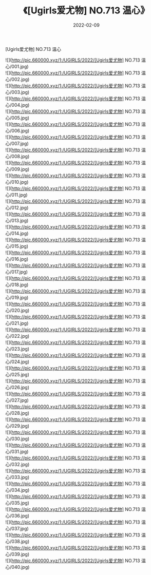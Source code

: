﻿---
layout: post
title:  《[Ugirls爱尤物] NO.713 温心》
date:   2022-02-09
img: http://pic.660000.xyz/1:/UGIRLS/2022/[Ugirls爱尤物] NO.713 温心/000.jpg
categories: [美女, 清纯, 唯美]
---

[Ugirls爱尤物] NO.713 温心

 ![](http://pic.660000.xyz/1:/UGIRLS/2022/[Ugirls爱尤物] NO.713 温心/001.jpg) <br>![](http://pic.660000.xyz/1:/UGIRLS/2022/[Ugirls爱尤物] NO.713 温心/002.jpg) <br>![](http://pic.660000.xyz/1:/UGIRLS/2022/[Ugirls爱尤物] NO.713 温心/003.jpg) <br>![](http://pic.660000.xyz/1:/UGIRLS/2022/[Ugirls爱尤物] NO.713 温心/004.jpg) <br>![](http://pic.660000.xyz/1:/UGIRLS/2022/[Ugirls爱尤物] NO.713 温心/005.jpg) <br>![](http://pic.660000.xyz/1:/UGIRLS/2022/[Ugirls爱尤物] NO.713 温心/006.jpg) <br>![](http://pic.660000.xyz/1:/UGIRLS/2022/[Ugirls爱尤物] NO.713 温心/007.jpg) <br>![](http://pic.660000.xyz/1:/UGIRLS/2022/[Ugirls爱尤物] NO.713 温心/008.jpg) <br>![](http://pic.660000.xyz/1:/UGIRLS/2022/[Ugirls爱尤物] NO.713 温心/009.jpg) <br>![](http://pic.660000.xyz/1:/UGIRLS/2022/[Ugirls爱尤物] NO.713 温心/010.jpg) <br>![](http://pic.660000.xyz/1:/UGIRLS/2022/[Ugirls爱尤物] NO.713 温心/011.jpg) <br>![](http://pic.660000.xyz/1:/UGIRLS/2022/[Ugirls爱尤物] NO.713 温心/012.jpg) <br>![](http://pic.660000.xyz/1:/UGIRLS/2022/[Ugirls爱尤物] NO.713 温心/013.jpg) <br>![](http://pic.660000.xyz/1:/UGIRLS/2022/[Ugirls爱尤物] NO.713 温心/014.jpg) <br>![](http://pic.660000.xyz/1:/UGIRLS/2022/[Ugirls爱尤物] NO.713 温心/015.jpg) <br>![](http://pic.660000.xyz/1:/UGIRLS/2022/[Ugirls爱尤物] NO.713 温心/016.jpg) <br>![](http://pic.660000.xyz/1:/UGIRLS/2022/[Ugirls爱尤物] NO.713 温心/017.jpg) <br>![](http://pic.660000.xyz/1:/UGIRLS/2022/[Ugirls爱尤物] NO.713 温心/018.jpg) <br>![](http://pic.660000.xyz/1:/UGIRLS/2022/[Ugirls爱尤物] NO.713 温心/019.jpg) <br>![](http://pic.660000.xyz/1:/UGIRLS/2022/[Ugirls爱尤物] NO.713 温心/020.jpg) <br>![](http://pic.660000.xyz/1:/UGIRLS/2022/[Ugirls爱尤物] NO.713 温心/021.jpg) <br>![](http://pic.660000.xyz/1:/UGIRLS/2022/[Ugirls爱尤物] NO.713 温心/022.jpg) <br>![](http://pic.660000.xyz/1:/UGIRLS/2022/[Ugirls爱尤物] NO.713 温心/023.jpg) <br>![](http://pic.660000.xyz/1:/UGIRLS/2022/[Ugirls爱尤物] NO.713 温心/024.jpg) <br>![](http://pic.660000.xyz/1:/UGIRLS/2022/[Ugirls爱尤物] NO.713 温心/025.jpg) <br>![](http://pic.660000.xyz/1:/UGIRLS/2022/[Ugirls爱尤物] NO.713 温心/026.jpg) <br>![](http://pic.660000.xyz/1:/UGIRLS/2022/[Ugirls爱尤物] NO.713 温心/027.jpg) <br>![](http://pic.660000.xyz/1:/UGIRLS/2022/[Ugirls爱尤物] NO.713 温心/028.jpg) <br>![](http://pic.660000.xyz/1:/UGIRLS/2022/[Ugirls爱尤物] NO.713 温心/029.jpg) <br>![](http://pic.660000.xyz/1:/UGIRLS/2022/[Ugirls爱尤物] NO.713 温心/030.jpg) <br>![](http://pic.660000.xyz/1:/UGIRLS/2022/[Ugirls爱尤物] NO.713 温心/031.jpg) <br>![](http://pic.660000.xyz/1:/UGIRLS/2022/[Ugirls爱尤物] NO.713 温心/032.jpg) <br>![](http://pic.660000.xyz/1:/UGIRLS/2022/[Ugirls爱尤物] NO.713 温心/033.jpg) <br>![](http://pic.660000.xyz/1:/UGIRLS/2022/[Ugirls爱尤物] NO.713 温心/034.jpg) <br>![](http://pic.660000.xyz/1:/UGIRLS/2022/[Ugirls爱尤物] NO.713 温心/035.jpg) <br>![](http://pic.660000.xyz/1:/UGIRLS/2022/[Ugirls爱尤物] NO.713 温心/036.jpg) <br>![](http://pic.660000.xyz/1:/UGIRLS/2022/[Ugirls爱尤物] NO.713 温心/037.jpg) <br>![](http://pic.660000.xyz/1:/UGIRLS/2022/[Ugirls爱尤物] NO.713 温心/038.jpg) <br>![](http://pic.660000.xyz/1:/UGIRLS/2022/[Ugirls爱尤物] NO.713 温心/039.jpg) <br>![](http://pic.660000.xyz/1:/UGIRLS/2022/[Ugirls爱尤物] NO.713 温心/040.jpg) <br>